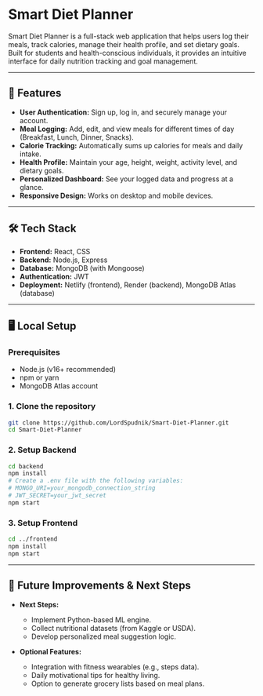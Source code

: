 # Smart Diet Planner

Smart Diet Planner is a full-stack web application that helps users log their meals, track calories, manage their health profile, and set dietary goals. Built for students and health-conscious individuals, it provides an intuitive interface for daily nutrition tracking and goal management.

---

## 🚀 Features

- **User Authentication:** Sign up, log in, and securely manage your account.
- **Meal Logging:** Add, edit, and view meals for different times of day (Breakfast, Lunch, Dinner, Snacks).
- **Calorie Tracking:** Automatically sums up calories for meals and daily intake.
- **Health Profile:** Maintain your age, height, weight, activity level, and dietary goals.
- **Personalized Dashboard:** See your logged data and progress at a glance.
- **Responsive Design:** Works on desktop and mobile devices.

---

## 🛠️ Tech Stack

- **Frontend:** React, CSS
- **Backend:** Node.js, Express
- **Database:** MongoDB (with Mongoose)
- **Authentication:** JWT
- **Deployment:** Netlify (frontend), Render (backend), MongoDB Atlas (database)

---

## 🖥️ Local Setup

### Prerequisites

- Node.js (v16+ recommended)
- npm or yarn
- MongoDB Atlas account

### 1. Clone the repository

```bash
git clone https://github.com/LordSpudnik/Smart-Diet-Planner.git
cd Smart-Diet-Planner
```

### 2. Setup Backend

```bash
cd backend
npm install
# Create a .env file with the following variables:
# MONGO_URI=your_mongodb_connection_string
# JWT_SECRET=your_jwt_secret
npm start
```

### 3. Setup Frontend

```bash
cd ../frontend
npm install
npm start
```
---

## 📝 Future Improvements & Next Steps

- **Next Steps:**
  - Implement Python-based ML engine.
  - Collect nutritional datasets (from Kaggle or USDA).
  - Develop personalized meal suggestion logic.

- **Optional Features:**
  - Integration with fitness wearables (e.g., steps data).
  - Daily motivational tips for healthy living.
  - Option to generate grocery lists based on meal plans.
